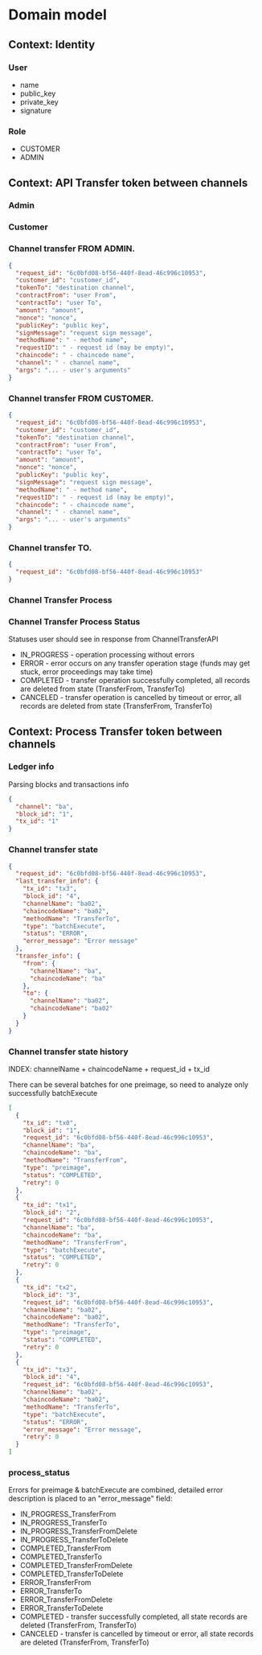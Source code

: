 # Domain model

Context: Identity
----

### User

- name
- public_key
- private_key
- signature

### Role

- CUSTOMER
- ADMIN

Context: API Transfer token between channels
----

### Admin

### Customer

### Channel transfer FROM ADMIN.

```json
{
  "request_id": "6c0bfd08-bf56-440f-8ead-46c996c10953",
  "customer_id": "customer_id",
  "tokenTo": "destination channel",
  "contractFrom": "user From",
  "contractTo": "user To",
  "amount": "amount",
  "nonce": "nonce",
  "publicKey": "public key",
  "signMessage": "request sign message",
  "methodName": " - method name",
  "requestID": " - request id (may be empty)",
  "chaincode": " - chaincode name",
  "channel": " - channel name",
  "args": "... - user's arguments"
}
```

### Channel transfer FROM CUSTOMER.

```json
{
  "request_id": "6c0bfd08-bf56-440f-8ead-46c996c10953",
  "customer_id": "customer_id",
  "tokenTo": "destination channel",
  "contractFrom": "user From",
  "contractTo": "user To",
  "amount": "amount",
  "nonce": "nonce",
  "publicKey": "public key",
  "signMessage": "request sign message",
  "methodName": " - method name",
  "requestID": " - request id (may be empty)",
  "chaincode": " - chaincode name",
  "channel": " - channel name",
  "args": "... - user's arguments"
}
```

### Channel transfer TO.

```json
{
  "request_id": "6c0bfd08-bf56-440f-8ead-46c996c10953"
}
```

### Channel Transfer Process

### Channel Transfer Process Status

Statuses user should see in response from ChannelTransferAPI

- IN_PROGRESS - operation processing without errors
- ERROR - error occurs on any transfer operation stage (funds may get stuck, error proceedings may take time)
- COMPLETED - transfer operation successfully completed, all records are deleted from state (TransferFrom, TransferTo)
- CANCELED - transfer operation is cancelled by timeout or error, all records are deleted from state (TransferFrom, TransferTo)

Context: Process Transfer token between channels
----

### Ledger info

Parsing blocks and transactions info

```json
{
  "channel": "ba",
  "block_id": "1",
  "tx_id": "1"
}
```

### Channel transfer state

```json
{
  "request_id": "6c0bfd08-bf56-440f-8ead-46c996c10953",
  "last_transfer_info": {
    "tx_id": "tx3",
    "block_id": "4",
    "channelName": "ba02",
    "chaincodeName": "ba02",
    "methodName": "TransferTo",
    "type": "batchExecute",
    "status": "ERROR",
    "error_message": "Error message"
  },
  "transfer_info": {
    "from": {
      "channelName": "ba",
      "chaincodeName": "ba"
    },
    "to": {
      "channelName": "ba02",
      "chaincodeName": "ba02"
    }
  }
}
```

### Channel transfer state history

INDEX: channelName + chaincodeName + request_id + tx_id

There can be several batches for one preimage, so need to analyze only successfully  batchExecute

```json
[
  {
    "tx_id": "tx0",
    "block_id": "1",
    "request_id": "6c0bfd08-bf56-440f-8ead-46c996c10953",
    "channelName": "ba",
    "chaincodeName": "ba",
    "methodName": "TransferFrom",
    "type": "preimage",
    "status": "COMPLETED",
    "retry": 0
  },
  {
    "tx_id": "tx1",
    "block_id": "2",
    "request_id": "6c0bfd08-bf56-440f-8ead-46c996c10953",
    "channelName": "ba",
    "chaincodeName": "ba",
    "methodName": "TransferFrom",
    "type": "batchExecute",
    "status": "COMPLETED",
    "retry": 0
  },
  {
    "tx_id": "tx2",
    "block_id": "3",
    "request_id": "6c0bfd08-bf56-440f-8ead-46c996c10953",
    "channelName": "ba02",
    "chaincodeName": "ba02",
    "methodName": "TransferTo",
    "type": "preimage",
    "status": "COMPLETED",
    "retry": 0
  },
  {
    "tx_id": "tx3",
    "block_id": "4",
    "request_id": "6c0bfd08-bf56-440f-8ead-46c996c10953",
    "channelName": "ba02",
    "chaincodeName": "ba02",
    "methodName": "TransferTo",
    "type": "batchExecute",
    "status": "ERROR",
    "error_message": "Error message",
    "retry": 0
  }
]
```

### process_status

Errors for preimage & batchExecute are combined, detailed error description is placed to an "error_message" field:

- IN_PROGRESS_TransferFrom
- IN_PROGRESS_TransferTo
- IN_PROGRESS_TransferFromDelete
- IN_PROGRESS_TransferToDelete
- COMPLETED_TransferFrom
- COMPLETED_TransferTo
- COMPLETED_TransferFromDelete
- COMPLETED_TransferToDelete
- ERROR_TransferFrom
- ERROR_TransferTo
- ERROR_TransferFromDelete
- ERROR_TransferToDelete
- COMPLETED - transfer successfully completed, all state records are deleted (TransferFrom, TransferTo)
- CANCELED - transfer is cancelled by timeout or error, all state records are deleted (TransferFrom, TransferTo)
